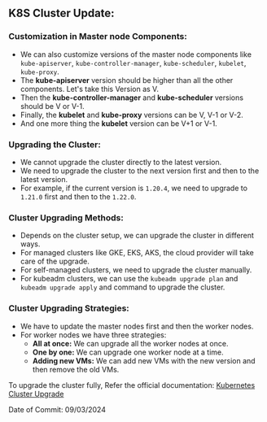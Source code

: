 ## K8S Cluster Update:

### Customization in Master node Components:

- We can also customize versions of the master node components like `kube-apiserver`, `kube-controller-manager`, `kube-scheduler`, `kubelet`, `kube-proxy`.
- The **kube-apiserver** version should be higher than all the other components. Let's take this Version as V.
- Then the **kube-controller-manager** and **kube-scheduler** versions should be V or V-1.
- Finally, the **kubelet** and **kube-proxy** versions can be V, V-1 or V-2.
- And one more thing the **kubelet** version can be V+1 or V-1.

### Upgrading the Cluster:

- We cannot upgrade the cluster directly to the latest version.
- We need to upgrade the cluster to the next version first and then to the latest version.
- For example, if the current version is `1.20.4`, we need to upgrade to `1.21.0` first and then to the `1.22.0`.

### Cluster Upgrading Methods:

- Depends on the cluster setup, we can upgrade the cluster in different ways.
- For managed clusters like GKE, EKS, AKS, the cloud provider will take care of the upgrade.
- For self-managed clusters, we need to upgrade the cluster manually.
- For kubeadm clusters, we can use the `kubeadm upgrade plan` and  `kubeadm upgrade apply` and  command to upgrade the cluster.

### Cluster Upgrading Strategies:

- We have to update the master nodes first and then the worker nodes.
- For worker nodes we have three strategies:
    - **All at once:** We can upgrade all the worker nodes at once.
    - **One by one:** We can upgrade one worker node at a time.
    - **Adding new VMs:** We can add new VMs with the new version and then remove the old VMs.

To upgrade the cluster fully, Refer the official documentation: [Kubernetes Cluster Upgrade](https://kubernetes.io/docs/tasks/administer-cluster/kubeadm/kubeadm-upgrade/)

Date of Commit: 09/03/2024